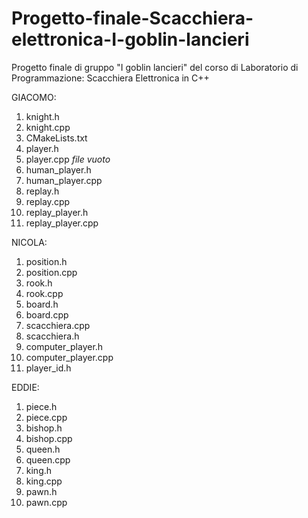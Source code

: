 # Progetto-finale-Scacchiera-elettronica-I-goblin-lancieri

Progetto finale di gruppo "I goblin lancieri" del corso di Laboratorio di Programmazione: Scacchiera Elettronica in C++

GIACOMO:

1. knight.h
2. knight.cpp
3. CMakeLists.txt
4. player.h
5. player.cpp *file vuoto*
6. human_player.h
7. human_player.cpp
8. replay.h
9. replay.cpp
10. replay_player.h
11. replay_player.cpp

NICOLA:

1. position.h
2. position.cpp
3. rook.h
4. rook.cpp
5. board.h
6. board.cpp
7. scacchiera.cpp
8. scacchiera.h
9. computer_player.h
10. computer_player.cpp
11. player_id.h

EDDIE:

1. piece.h
2. piece.cpp
3. bishop.h
4. bishop.cpp
5. queen.h
6. queen.cpp
7. king.h
8. king.cpp
9. pawn.h
10. pawn.cpp
